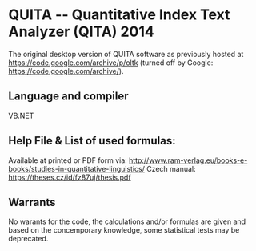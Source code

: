 # QUITA -- Quantitative Index Text Analyzer (QITA) 2014
The original desktop version of QUITA software as previously hosted at https://code.google.com/archive/p/oltk (turned off by Google: https://code.google.com/archive/).

## Language and compiler
VB.NET

## Help File & List of used formulas:
Available at printed or PDF form via: http://www.ram-verlag.eu/books-e-books/studies-in-quantitative-linguistics/
Czech manual: https://theses.cz/id/fz87uj/thesis.pdf

## Warrants
No warants for the code, the calculations and/or formulas are given and based on the concemporary knowledge, some statistical tests may be deprecated.
